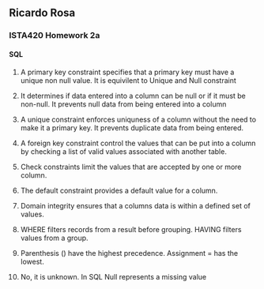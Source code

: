 
## Ricardo Rosa

### ISTA420 Homework 2a

#### SQL





1. A primary key constraint specifies that a primary key must have a unique non null value. It is equivilent to Unique and Null constraint  

2. It determines if data entered into a column can be null or if it must be non-null. It prevents null data from being entered into a column

3. A unique constraint enforces uniquness of a column without the need to make it a primary key. It prevents duplicate data from being entered. 

4. A foreign key constraint control the values that can be put into a column by checking a list of valid values associated with another table. 

5. Check constraints limit the values that are accepted by one or more column.
 
6. The default constraint provides a default value for a column. 

7. Domain integrity ensures that a columns data is within a defined set of values. 

8. WHERE filters records from a result before grouping. HAVING filters values from a group. 

9. Parenthesis () have the highest precedence. Assignment = has the lowest. 

10. No, it is unknown. In SQL Null represents a missing value 